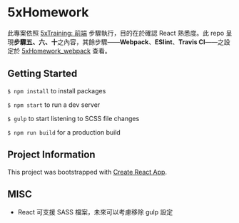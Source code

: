 # 5xHomework

此專案依照 [5xTraining: 前端](https://github.com/5xRuby/5xtraining/blob/master/frontend.md) 步驟執行，目的在於確認 React 熟悉度。此 repo 呈現**步驟五、六、十**之內容，其餘步驟——**Webpack**、**ESlint**、**Travis CI**——之設定於 [5xHomework_webpack](https://github.com/Kuanisinajar/5xHomework_webpack) 查看。

## Getting Started

`$ npm install` to install packages

`$ npm start` to run a dev server

`$ gulp` to start listening to SCSS file changes

`$ npm run build` for a production build

## Project Information

This project was bootstrapped with [Create React App](https://github.com/facebook/create-react-app).

## MISC

- React 可支援 SASS 檔案，未來可以考慮移除 gulp 設定
